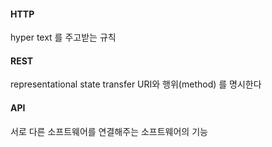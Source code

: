 #### HTTP
hyper text 를 주고받는 규칙
#### REST
representational state transfer
URI와 행위(method) 를 명시한다
#### API
서로 다른 소프트웨어를 연결해주는 소프트웨어의 기능
